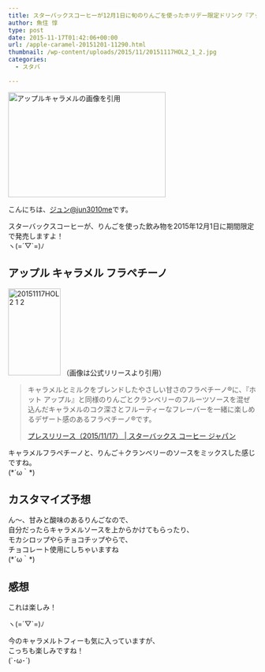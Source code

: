 ```yaml
---
title: スターバックスコーヒーが12月1日に旬のりんごを使ったホリデー限定ドリンク『アップル キャラメル フラペチーノ®』などを発売！
author: 魚住 惇
type: post
date: 2015-11-17T01:42:06+00:00
url: /apple-caramel-20151201-11290.html
thumbnail: /wp-content/uploads/2015/11/20151117HOL2_1_2.jpg
categories:
  - スタバ

---
```

<img decoding="async" loading="lazy" src="/wp-content/uploads/2015/11/20151117HOL2_1_2.jpg" alt="アップルキャラメルの画像を引用" title="20151117HOL2_1_2.jpg" border="0" width="319" height="213" /><!--more-->

こんにちは、[ジュン@jun3010me][1]です。

スターバックスコーヒーが、りんごを使った飲み物を2015年12月1日に期間限定で発売しますよ！  
ヽ(=´▽\`=)ﾉ

## アップル キャラメル フラペチーノ

<img decoding="async" loading="lazy" src="/wp-content/uploads/2015/11/20151117HOL2_1_21.jpg" alt="20151117HOL2 1 2" title="20151117HOL2_1_2.jpg" border="0" width="106" height="176" />  
（画像は公式リリースより引用）

> キャラメルとミルクをブレンドしたやさしい甘さのフラペチーノ®に、『ホット アップル』と同様のりんごとクランベリーのフルーツソースを混ぜ込んだキャラメルのコク深さとフルーティーなフレーバーを一緒に楽しめるデザート感のあるフラペチーノ®です。
> 
> <p class="origin">
>   <a href="http://www.starbucks.co.jp/press_release/pr2015-1450.php" target="new">プレスリリース（2015/11/17） | スターバックス コーヒー ジャパン</a>
> </p>

キャラメルフラペチーノと、りんご＋クランベリーのソースをミックスした感じですね。  
(\*´ω｀\*)

## カスタマイズ予想

ん〜、甘みと酸味のあるりんごなので、  
自分だったらキャラメルソースを上からかけてもらったり、  
モカシロップやらチョコチップやらで、  
チョコレート使用にしちゃいますね  
(\*´ω｀\*)

## 感想

これは楽しみ！

ヽ(=´▽\`=)ﾉ

今のキャラメルトフィーも気に入っていますが、  
こっちも楽しみですね！  
(\`･ω･´)

 [1]: https://twitter.com/jun3010me